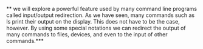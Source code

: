 ** we will explore a powerful feature used by many command line programs called input/output redirection. As we have seen, many commands such as ls print their output on the display. This does not have to be the case, however. By using some special notations we can redirect the output of many commands to files, devices, and even to the input of other commands.***
